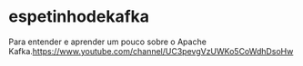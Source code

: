 # espetinhodekafka
Para entender e aprender um pouco sobre o Apache Kafka.https://www.youtube.com/channel/UC3pevgVzUWKo5CoWdhDsoHw
